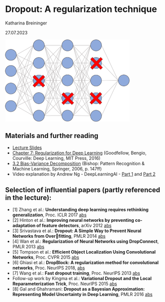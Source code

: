 # Dropout: A regularization technique

Katharina Breininger

27.07.2023

<img src="/img/dropout_graphic.png" alt="Dropout for NNs" width="400"/>

## Materials and further reading
* [Lecture Slides](/Dropout-Regularization.pdf)
* [Chapter 7: Regularization for Deep Learning](https://www.deeplearningbook.org/contents/regularization.html) (Goodfellow, Bengio, Courville: Deep Learning, MIT Press, 2016)
* [3.2 Bias-Variance Decomposition](https://dl.acm.org/doi/10.5555/1162264) (Bishop: Pattern Recognition & Machine Learning, Springer, 2006, p. 147ff)
* Video explanation by Andrew Ng - DeepLearningAI - [Part 1](https://www.youtube.com/watch?v=D8PJAL-MZv8) and [Part 2](https://www.youtube.com/watch?v=ARq74QuavAo)


## Selection of influential papers (partly referenced in the lecture):
* [1] Zhang et al.: **Understanding deep learning requires rethinking generalization**, Proc. ICLR 2017 [abs](https://arxiv.org/abs/1611.03530)
* [2] Hinton et al.: **Improving neural networks by preventing co-adaptation of feature detectors**, arXiv 2012 [abs](https://arxiv.org/abs/1207.0580)
* [3] Srivastava et al.: **Dropout: A Simple Way to Prevent Neural Networks from Overfitting**, PMLR 2014 [abs](https://jmlr.org/papers/v15/srivastava14a.html)
* [4] Wan et al.: **Regularization of Neural Networks using DropConnect**, PMLR 2013 [abs](https://proceedings.mlr.press/v28/wan13.html)
* [5] Tompson et al.: **Efficient Object Localization Using Convolutional Networks**, Proc. CVPR 2015 [abs](https://arxiv.org/abs/1411.4280)
* [6] Ghiasi et al.: **DropBlock: A regularization method for convolutional networks**, Proc. NeurIPS 2018, [abs](https://proceedings.neurips.cc/paper_files/paper/2018/hash/7edcfb2d8f6a659ef4cd1e6c9b6d7079-Abstract.html)
* [7] Wang et al.: **Fast dropout training**, Proc. NeurIPS 2013 [abs](https://proceedings.mlr.press/v28/wang13a.html)
* Follow-up work by Kingma et al.: **Variational Dropout and the Local Reparameterization Trick**, Proc. NeurIPS 2015 [abs](https://papers.nips.cc/paper_files/paper/2015/hash/bc7316929fe1545bf0b98d114ee3ecb8-Abstract.html)
* [8] Gal and Ghahramani: **Dropout as a Bayesian Approximation: Representing Model Uncertainty in Deep Learning**, PMLR 2016 [abs](https://proceedings.mlr.press/v48/gal16.html)



